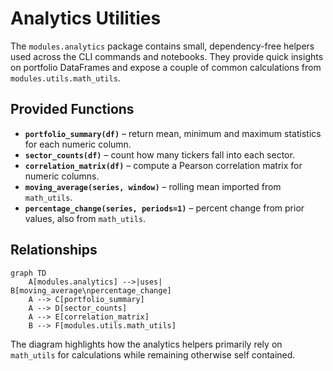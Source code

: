 # Analytics Utilities

The `modules.analytics` package contains small, dependency-free helpers used across the CLI commands and notebooks. They provide quick insights on portfolio DataFrames and expose a couple of common calculations from `modules.utils.math_utils`.

## Provided Functions

- **`portfolio_summary(df)`** – return mean, minimum and maximum statistics for each numeric column.
- **`sector_counts(df)`** – count how many tickers fall into each sector.
- **`correlation_matrix(df)`** – compute a Pearson correlation matrix for numeric columns.
- **`moving_average(series, window)`** – rolling mean imported from `math_utils`.
- **`percentage_change(series, periods=1)`** – percent change from prior values, also from `math_utils`.

## Relationships

```mermaid
graph TD
    A[modules.analytics] -->|uses| B[moving_average\npercentage_change]
    A --> C[portfolio_summary]
    A --> D[sector_counts]
    A --> E[correlation_matrix]
    B --> F[modules.utils.math_utils]
```

The diagram highlights how the analytics helpers primarily rely on `math_utils` for calculations while remaining otherwise self contained.

